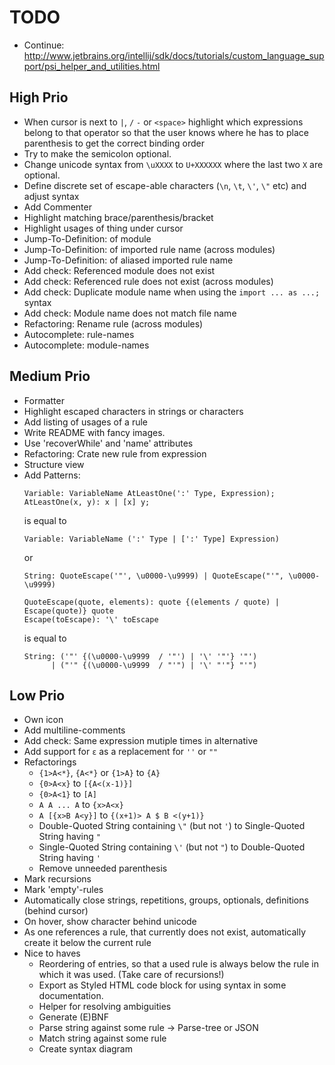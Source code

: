 # TODO
* Continue: http://www.jetbrains.org/intellij/sdk/docs/tutorials/custom_language_support/psi_helper_and_utilities.html

## High Prio
* When cursor is next to `|`, `/` `-` or `<space>` highlight which expressions belong to that operator so that the user knows where he has to place parenthesis to get the correct binding order
* Try to make the semicolon optional.
* Change unicode syntax from `\uXXXX` to `U+XXXXXX` where the last two `X` are optional.
* Define discrete set of escape-able characters (`\n`, `\t`, `\'`, `\"` etc) and adjust syntax
* Add Commenter
* Highlight matching brace/parenthesis/bracket
* Highlight usages of thing under cursor
* Jump-To-Definition: of module
* Jump-To-Definition: of imported rule name (across modules)
* Jump-To-Definition: of aliased imported rule name
* Add check: Referenced module does not exist
* Add check: Referenced rule does not exist (across modules)
* Add check: Duplicate module name when using the `import ... as ...;` syntax
* Add check: Module name does not match file name
* Refactoring: Rename rule (across modules)
* Autocomplete: rule-names
* Autocomplete: module-names

## Medium Prio
* Formatter
* Highlight escaped characters in strings or characters
* Add listing of usages of a rule
* Write README with fancy images.
* Use 'recoverWhile' and 'name' attributes
* Refactoring: Crate new rule from expression
* Structure view
* Add Patterns:
   ```
   Variable: VariableName AtLeastOne(':' Type, Expression);
   AtLeastOne(x, y): x | [x] y;
   ```
   is equal to
   ```
   Variable: VariableName (':' Type | [':' Type] Expression)
   ```
   or
   ```
   String: QuoteEscape('"', \u0000-\u9999) | QuoteEscape("'", \u0000-\u9999)
   
   QuoteEscape(quote, elements): quote {(elements / quote) | Escape(quote)} quote
   Escape(toEscape): '\' toEscape
   ```
   is equal to
   ```
   String: ('"' {(\u0000-\u9999  / '"') | '\' '"'} '"') 
         | ("'" {(\u0000-\u9999  / "'") | '\' "'"} "'")
   ```

## Low Prio
* Own icon
* Add multiline-comments
* Add check: Same expression mutiple times in alternative
* Add support for `ε` as a replacement for `''` or `""`
* Refactorings
    * `{1>A<*}`, `{A<*}` or `{1>A}` to `{A}`
    * `{0>A<x}` to `[{A<(x-1)}]`
    * `{0>A<1}` to `[A]`
    * `A A ... A` to `{x>A<x}`
    * `A [{x>B A<y}]` to `{(x+1)> A $ B <(y+1)}`
    * Double-Quoted String containing `\"` (but not `'`) to Single-Quoted String having `"` 
    * Single-Quoted String containing `\'` (but not `"`) to Double-Quoted String having `'` 
    * Remove unneeded parenthesis
* Mark recursions
* Mark 'empty'-rules
* Automatically close strings, repetitions, groups, optionals, definitions (behind cursor)
* On hover, show character behind unicode    
* As one references a rule, that currently does not exist, automatically create it below the current rule
* Nice to haves
    * Reordering of entries, so that a used rule is always below the rule in which it was used. (Take care of recursions!)
    * Export as Styled HTML code block for using syntax in some documentation.
    * Helper for resolving ambiguities
    * Generate (E)BNF
    * Parse string against some rule -> Parse-tree or JSON
    * Match string against some rule
    * Create syntax diagram
